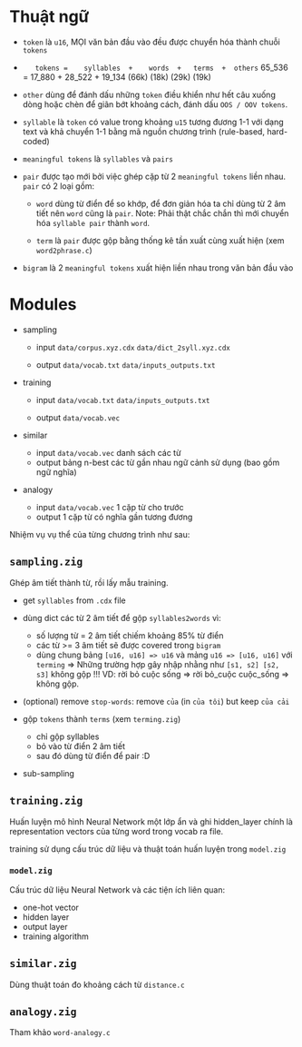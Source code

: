 # Thuật ngữ

* `token` là `u16`, MỌI văn bản đầu vào đều được chuyển hóa thành chuỗi `tokens`

* `   tokens =    syllables  +    words  +   terms  +  others`
      65_536 =       17_880  +   28_522  +   19_134
     (66k)          (18k)       (29k)       (19k)

* `other` dùng để đánh dấu những `token` điều khiển như hết câu xuống dòng 
  hoặc chèn để giãn bớt khoảng cách, đánh dấu `OOS / OOV tokens`.

* `syllable` là `token` có value trong khoảng `u15` tương đương 1-1 với dạng text và 
  khả chuyển 1-1 bằng mã nguồn chương trình (rule-based, hard-coded)

* `meaningful tokens` là `syllables` và `pairs`

* `pair` được tạo mới bởi việc ghép cặp từ 2 `meaningful tokens` liền nhau.
  `pair` có 2 loại gồm: 

  - `word` dùng từ điển để so khớp, để đơn giản hóa ta chỉ dùng từ 2 âm tiết 
    nên `word` cũng là `pair`.
    Note: Phải thật chắc chắn thì mới chuyển hóa `syllable pair` thành `word`.
  
  - `term` là `pair` được gộp bằng thống kê tần xuất cùng xuất hiện (xem `word2phrase.c`)


* `bigram` là 2 `meaningful tokens` xuất hiện liền nhau trong văn bản đầu vào


# Modules

* sampling
  - input  `data/corpus.xyz.cdx`
           `data/dict_2syll.xyz.cdx`

  - output `data/vocab.txt`
           `data/inputs_outputs.txt`

* training
  - input  `data/vocab.txt`
           `data/inputs_outputs.txt`

  - output `data/vocab.vec`

* similar
  - input  `data/vocab.vec`
           danh sách các từ
  - output bảng n-best các từ gần nhau ngữ cảnh sử dụng (bao gồm ngữ nghĩa)

* analogy
  - input  `data/vocab.vec`
           1 cặp từ cho trước
  - output 1 cặp từ có nghĩa gần tương đương

Nhiệm vụ vụ thể của từng chương trình như sau:

## `sampling.zig`

Ghép âm tiết thành từ, rồi lấy mẫu training.

* get `syllables` from `.cdx` file

* dùng dict các từ 2 âm tiết để gộp `syllables2words` vì:
  - số lượng từ = 2 âm tiết chiếm khoảng 85% từ điển
  - các từ >= 3 âm tiết sẽ được covered trong `bigram`
  - dùng chung bảng `[u16, u16] => u16` và mảng `u16 => [u16, u16]` với `terming`
  => Những trường hợp gây nhập nhằng như `[s1, s2] [s2, s3]` không gộp !!!
     VD: rời bỏ cuộc sống => rời bỏ_cuộc cuộc_sống => không gộp.

* (optional) remove `stop-words`: remove `của` (in `của tôi`) but keep `của cải`

* gộp `tokens` thành `terms` (xem `terming.zig`)
  - chỉ gộp syllables
  - bỏ vào từ điển 2 âm tiết
  - sau đó dùng từ điển để pair :D

* sub-sampling


## `training.zig`

Huấn luyện mô hình Neural Network một lớp ẩn và ghi hidden_layer 
chính là representation vectors của từng word trong vocab ra file.

training sử dụng cấu trúc dữ liệu và thuật toán huấn luyện trong `model.zig`

### `model.zig`

Cấu trúc dữ liệu Neural Network và các tiện ích liên quan:
* one-hot vector
* hidden layer
* output layer
* training algorithm


## `similar.zig`

Dùng thuật toán đo khoảng cách từ `distance.c`


## `analogy.zig`

Tham khảo `word-analogy.c`